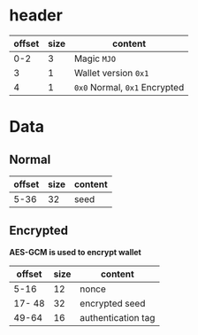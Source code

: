 # header

| offset | size  | content                       |
|--------|-------|-------------------------------|
| 0-2    | 3     | Magic `MJO`                   |
| 3      | 1     | Wallet version `0x1`          |
| 4      | 1     | `0x0` Normal, `0x1` Encrypted |

# Data

## Normal

| offset | size  | content                          |
|--------|-------|----------------------------------|
| 5-36   | 32    | seed                             |

## Encrypted

**AES-GCM is used to encrypt wallet**

| offset | size  | content            |
|--------|-------|--------------------|
| 5-16   | 12    | nonce              |
| 17- 48 | 32    | encrypted seed     |
| 49-64  | 16    | authentication tag |

